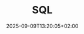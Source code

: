 ---
weight: 999
title: "SQL"
description: ""
icon: "article"
date: "2025-09-09T13:20:05+02:00"
lastmod: "2025-09-09T13:20:05+02:00"
draft: false
toc: true
---